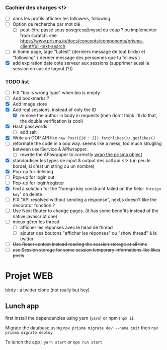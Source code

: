 ### Cachier des charges <!>

- [ ] dans les profils afficher les followers, following
- [ ] Option de recherche par mot clé
  - [ ] peut-être passé sous postgresql/mysql du coup ? ou implémenter from scratch. see https://www.prisma.io/docs/concepts/components/prisma-client/full-text-search
- [ ] in home page, tage "Latest" (derniers message de tout birdy) et "following" ( dernier message des personnes que tu follows )
- [X] add expiration date coté serveur aux sessions (supprimer aussi la session en cas de logout (?))

### TODO list

- [ ] FIX "bio is wrong type" when bio is empty
- [ ] Add bookmarks ?
- [X] Add Image store
- [X] Add real sessions, instead of only the ID
  - [X] remove the author in body in requests (meh don't think i'll do that, the double verification is cool)
- [X] Hash passwords
  - [ ] add salt
- [X] Write an OOP API like `new Post({id : 2}).fetchlikes()/.getlikes()`
- [ ] reformate the code in a oop way. seems like a mess, too much strugling between userService & APIwrapper.
  - [ ] rewrite the APIwrapper to correctly [wrap the prisma object](https://www.prisma.io/docs/concepts/components/prisma-client/custom-models)
- [X] standardiser les types de input & output des call api <!> (un peu le bordel, si c'est un string ou un nombre)
- [X] Pop-up for deleting
- [ ] Pop-up for login out
- [ ] Pop-up for login/register
- [X] find a solution for the "foreign key constraint failed on the field: `foreign key`" on delete
- [ ] FIX "API resolved without sending a response", nextjs doesn't like the decorator function ?
- [ ] Use Next Router to change pages. (it has some benefits instead of the native javascript one)
- [ ] mieux gérer les thread
  - [ ] afficher les réponses avec le head de thread
  - [ ] ajouter des boutons "afficher les réponses" ou "show thread" à la twitter
- [ ] ~~Use React context instead reading the session storage at all time~~
- [ ] ~~use Session storage for some session temporary informations like likes posts~~

# Projet WEB

birdy : a twitter clone (not really but hey)


## Lunch app

first install the dependencies using yarn (`yarn`) or npm (`npm i`).

Migrate the database using `npx prisma migrate dev --name init` then `npx prisma migrate deploy`

To lunch the app : `yarn start` or `npm run start`